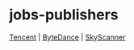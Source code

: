 # jobs-publishers 
[Tencent](jobs/Tencent.md) | [ByteDance](jobs/ByteDance.md) | [SkyScanner](jobs/SkyScanner.md)